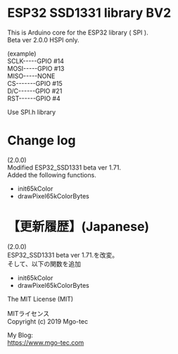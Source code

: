 # ESP32 SSD1331 library BV2
This is Arduino core for the ESP32 library ( SPI ).  
Beta ver 2.0.0
HSPI only.  
  
(example)  
SCLK-----GPIO #14  
MOSI-----GPIO #13  
MISO-----NONE  
CS-------GPIO #15  
D/C------GPIO #21  
RST------GPIO #4  
  
Use SPI.h library  
  
# Change log
(2.0.0)  
Modified ESP32_SSD1331 beta ver 1.71.  
Added the following functions.  

- init65kColor  
- drawPixel65kColorBytes  
  
# 【更新履歴】(Japanese)  
(2.0.0)  
ESP32_SSD1331 beta ver 1.71.を改変。  
そして、以下の関数を追加
  
- init65kColor  
- drawPixel65kColorBytes  
  
The MIT License (MIT)  
  
MITライセンス  
Copyright (c) 2019 Mgo-tec  
  
My Blog:  
https://www.mgo-tec.com